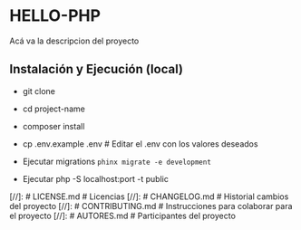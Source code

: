 # HELLO-PHP

Acá va la descripcion del proyecto

## Instalación y Ejecución (local)

-   git clone <url repositorio>

-   cd project-name

-   composer install

-   cp .env.example .env # Editar el .env con los valores deseados

-   Ejecutar migrations `phinx migrate -e development` 

-   Ejecutar php -S localhost:port -t public

[//]: # LICENSE.md # Licencias
[//]: # CHANGELOG.md # Historial cambios del proyecto
[//]: # CONTRIBUTING.md # Instrucciones para colaborar para el proyecto
[//]: # AUTORES.md # Participantes del proyecto
